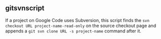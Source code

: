 gitsvnscript
------------
If a project on Google Code uses Subversion, this script finds the `svn
checkout URL project-name-read-only` on the source checkout page and appends a `git svn clone URL -s
project-name` command after it.
